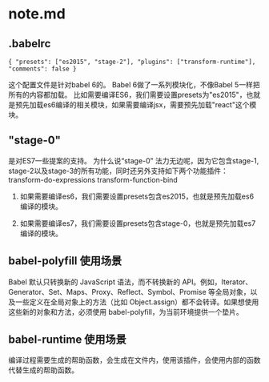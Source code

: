 # note.md

## .babelrc
`
{
	"presets": ["es2015", "stage-2"],
	"plugins": ["transform-runtime"],
	"comments": false
}
`

这个配置文件是针对babel 6的。
Babel 6做了一系列模块化，不像Babel 5一样把所有的内容都加载。
比如需要编译ES6，我们需要设置presets为"es2015"，也就是预先加载es6编译的相关模块，如果需要编译jsx，需要预先加载"react"这个模块。

## "stage-0"

是对ES7一些提案的支持。
为什么说“stage-0” 法力无边呢，因为它包含stage-1, stage-2以及stage-3的所有功能，同时还另外支持如下两个功能插件：
transform-do-expressions
transform-function-bind

1. 如果需要编译es6，我们需要设置presets包含es2015，也就是预先加载es6编译的模块。

2. 如果需要编译es7，我们需要设置presets包含stage-0，也就是预先加载es7编译的模块。


## babel-polyfill 使用场景

Babel 默认只转换新的 JavaScript 语法，而不转换新的 API。例如，Iterator、Generator、Set、Maps、Proxy、Reflect、Symbol、Promise 等全局对象，以及一些定义在全局对象上的方法（比如 Object.assign）都不会转译。如果想使用这些新的对象和方法，必须使用 babel-polyfill，为当前环境提供一个垫片。



## babel-runtime 使用场景

编译过程需要生成的帮助函数，会生成在文件内，使用该插件，会使用内部的函数代替生成的帮助函数。



